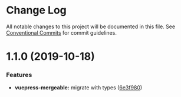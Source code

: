 # Change Log

All notable changes to this project will be documented in this file.
See [Conventional Commits](https://conventionalcommits.org) for commit guidelines.

# 1.1.0 (2019-10-18)

### Features

- **vuepress-mergeable:** migrate with types ([6e3f980](https://github.com/vuepress/vuepress-community/commit/6e3f980ae01653534c6fe6c25e72f7be6dc3b161))
